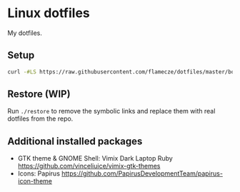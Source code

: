 # Linux dotfiles

My dotfiles.

## Setup

```bash
curl -#LS https://raw.githubusercontent.com/flamecze/dotfiles/master/bootstrap.sh | bash
```

## Restore (WIP)

Run `./restore` to remove the symbolic links and replace them with real dotfiles from the repo.

## Additional installed packages

- GTK theme & GNOME Shell: Vimix Dark Laptop Ruby https://github.com/vinceliuice/vimix-gtk-themes
- Icons: Papirus https://github.com/PapirusDevelopmentTeam/papirus-icon-theme
